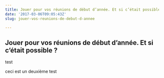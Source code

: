 ```yaml
---
title: Jouer pour vos réunions de début d’année. Et si c’était possible ?
date: '2017-03-06T09:05:43Z'
slug: jouer-vos-reunions-de-debut-d-annee

---
```

## Jouer pour vos réunions de début d’année. Et si c’était possible ?

test

ceci est un deuxième test

